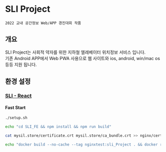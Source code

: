 # SLI Project
`2022 교내 공간정보 Web/APP 경진대회 작품`

## 개요
SLI Project는 사회적 약자를 위한 지하철 엘레베이터 위치정보 서비스 입니다.<br>
기존 Android APP에서 Web PWA 사용으로 웹 사이트와 ios, android, win/mac os 등등 지원 됩니다.

## 환경 설정
### [SLI - React](SLI_FE\README.md)<br>

#### Fast Start
```sh
./setup.sh
```

```sh
echo "cd SLI_FE && npm install && npm run build"

cat mysil.store/certificate.crt mysil.store/ca_bundle.crt >> nginx/certificate.crt && cp mysil.store/private.key nginx/

echo "docker build --no-cache --tag nginxtest:sli_Project . && docker run -d -p 3000:80 -p 3443:443 --name nginxtest_container nginxtest:sli_Project"
```

